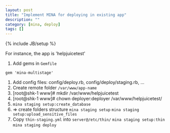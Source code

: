 ```yaml
---
layout: post
title: "Implement MINA for deploying in existing app"
description: ""
category: [mina, deploy]
tags: []
---
```

{% include JB/setup %}

For instance, the app is 'helpjuicetest'

  1. Add gems in `Gemfile`
  ```gem 'mina'
  gem 'mina-multistage'
  ```
  1. Add config files: config/deploy.rb, config/deploy/staging.rb, ...
  1. Create remote folder `/var/www/app-name`
  1. [root@shk-1 www]# mkdir /var/www/helpjuicetest
  1. [root@shk-1 www]# chown deployer:deployer /var/www/helpjuicetest/
  1. ```mina staging setup:create_database```
  1. => create folders structure
  ```mina staging setup```
  ```mina staging setup:upload_sensitive_files```
  1. Copy `thin-staging.yml` into `server@/etc/thin/`
  ```mina staging setup:thin```
  ```mina staging deploy```

